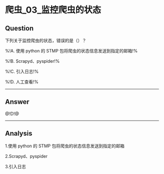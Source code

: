 # 爬虫_03_监控爬虫的状态

## Question
下列关于监控爬虫的状态，错误的是（）？

%!A. 使用 python 的 STMP 包将爬虫的状态信息发送到指定的邮箱!%

%!B. Scrapyd、pyspider!%

%!C. 引入日志!%

%!D. 人工查看!%

----

## Answer
@!D!@

----

## Analysis

1.使用 python 的 STMP 包将爬虫的状态信息发送到指定的邮箱

2.Scrapyd、pyspider

3.引入日志